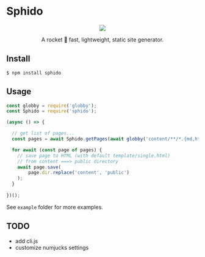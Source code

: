 # Sphido

<p align="center">
  <a href="https://sphido.org">
    <img src="https://sphido.org/img/sphido.svg" />
  </a>
</p>


<p align="center">
  A rocket 🚀 fast, lightweight, static site generator.
</p>

## Install

```
$ npm install sphido
```

## Usage

```javascript
const globby = require('globby');
const Sphido = require('sphido');

(async () => {

  // get list of pages...
  const pages = await Sphido.getPages(await globby('content/**/*.{md,html}'), ...Sphido.extenders);

  for await (const page of pages) {
    // save page to HTML (with default template/single.html)
    // from content ===> public directory
    await page.save(
        page.dir.replace('content', 'public')
    );
  }
  
})();
```

See `example` folder for more examples.

## TODO

- add cli.js 
- customize numjucks settings